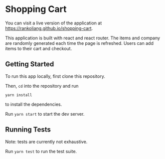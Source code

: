 # Shopping Cart

You can visit a live version of the application at https://rankoliang.github.io/shopping-cart.

This application is built with react and react router.
The items and company are randomly generated each time the page is refreshed.
Users can add items to their cart and checkout.

## Getting Started

To run this app locally, first clone this repository.

Then, `cd` into the repository and run

```
yarn install
```

to install the dependencies.

Run `yarn start` to start the dev server.

## Running Tests

Note: tests are currently not exhaustive.

Run `yarn test` to run the test suite.

